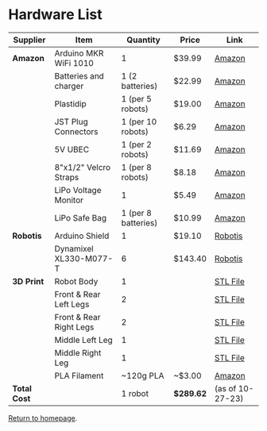 # Hardware List

| Supplier          | Item                   | Quantity            | Price       | Link                                                                                                    |
|-------------------|------------------------|---------------------|-------------|---------------------------------------------------------------------------------------------------------|
| **Amazon**        | Arduino MKR WiFi 1010  | 1                   | $39.99      | [Amazon](https://www.amazon.com/Arduino-MKR-WiFi-1010-ABX00023/dp/B07FYFF5YZ)                           |
|                   | Batteries and charger  | 1 (2 batteries)     | $22.99      | [Amazon](https://www.amazon.com/1500mAh-Li-ion-Battery-Helicopter-Charger/dp/B089W89KCP)                |
|                   | Plastidip              | 1 (per 5 robots)    | $19.00      | [Amazon](https://www.amazon.com/Plasti-Dip-Multi-Purpose-Coating-Aerosol/dp/B07QCPXXBV)                 |
|                   | JST Plug Connectors    | 1 (per 10 robots)   | $6.29       | [Amazon](https://www.amazon.com/eBoot-Connector-Female-Cable-Battery/dp/B01M5AHF0Z)                     |
|                   | 5V UBEC                | 1 (per 2 robots)    | $11.69      | [Amazon](https://www.amazon.com/ShareGoo-Converter-Module-Quadcopter-Holder/dp/B07DYXTX9H)              |
|                   | 8"x1/2" Velcro Straps  | 1 (per 8 robots)    | $8.18       | [Amazon](https://www.amazon.com/VELCRO-Brand-Reusable-Fastening-Organizing/dp/B0006BB9MG)               |
|                   | LiPo Voltage Monitor   | 1                   | $5.49       | [Amazon](https://www.amazon.com/Battery-Monitor-Voltage-Checker-Indicator/dp/B013U1CP08)                |
|                   | LiPo Safe Bag          | 1 (per 8 batteries) | $10.99      | [Amazon](https://www.amazon.com/DerBlue-Fireproof-Explosionproof-Battery-Bag185x75x60mm/dp/B01GCHBQJS/) |
| **Robotis**       | Arduino Shield         | 1                   | $19.10      | [Robotis](https://www.robotis.us/dynamixel-shield-for-arduino-mkr-series/)                              |
|                   | Dynamixel XL330-M077-T | 6                   | $143.40     | [Robotis](https://www.robotis.us/dynamixel-xl330-m077-t/)                                               |
| **3D Print**      | Robot Body             | 1                   |             | [STL File](../CAD/STL/robot_body.STL)                                                                   |
|                   | Front & Rear Left Legs | 2                   |             | [STL File](../CAD/STL/standard_leg_left.STL)                                                            |
|                   | Front & Rear Right Legs| 2                   |             | [STL File](../CAD/STL/standard_leg_right.STL)                                                           |
|                   | Middle Left Leg        | 1                   |             | [STL File](../CAD/STL/standard_leg_left_middle.STL)                                                     |
|                   | Middle Right Leg       | 1                   |             | [STL File](../CAD/STL/standard_leg_right_middle.STL)                                                    |
|                   | PLA Filament           | ~120g PLA           | ~$3.00      | [Amazon](https://www.amazon.com/HATCHBOX-3D-Filament-Dimensional-Accuracy/dp/B015I1CZUI)                |
| **Total Cost**    |                        | 1 robot             | **$289.62** | (as of 10-27-23)                                                                                        |

[Return to homepage](https://robomechanics.github.io/MiniRHex/).
